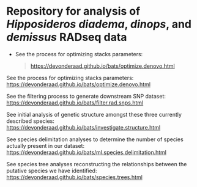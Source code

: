 Repository for analysis of *Hipposideros diadema*, *dinops*, and *demissus* RADseq data
==================================================================================

*   See the process for optimizing stacks parameters:

    > <https://devonderaad.github.io/bats/optimize.denovo.html>


See the process for optimizing stacks parameters: <https://devonderaad.github.io/bats/optimize.denovo.html>

See the filtering process to generate downstream SNP dataset: <https://devonderaad.github.io/bats/filter.rad.snps.html>

See initial analysis of genetic structure amongst these three currently described species: <https://devonderaad.github.io/bats/investigate.structure.html>

See species delimitation analyses to determine the number of species actually present in our dataset: <https://devonderaad.github.io/bats/ml.species.delimitation.html>

See species tree analyses reconstructing the relationships between the putative species we have identified: <https://devonderaad.github.io/bats/species.trees.html>
